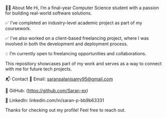 👨‍💻 About Me
Hi, I’m a final-year Computer Science student with a passion for building real-world software solutions.

✅ I’ve completed an industry-level academic project as part of my coursework.

✅ I’ve also worked on a client-based freelancing project, where I was involved in both the development and deployment process.

💡 I’m currently open to freelancing opportunities and collaborations.

This repository showcases part of my work and serves as a way to connect with me for future tech projects.

📬 Contact
📧 Email: saranpalanisamy95@gmail.com

🔗 GitHub: (https://github.com/Saran-ex)

💼 LinkedIn: linkedin.com/in/saran-p-bb9b63331

Thanks for checking out my profile! Feel free to reach out.
